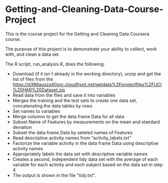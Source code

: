 # Getting-and-Cleaning-Data-Course-Project

This is the course project for the Getting and Cleaning Data Coursera course. 

The purpose of this project is to demonstrate your ability to collect, work with, and clean a data set. 

The R script, run_analysis.R, does the following:

- Download (if it isn´t already in the working directory), unzip and get the list of files from the https://d396qusza40orc.cloudfront.net/getdata%2Fprojectfiles%2FUCI%20HAR%20Dataset.zip 
- Read data from the files and save it into variables
- Merges the training and the test sets to create one data set, concatenating the data tables by rows
- Set names to variables
- Merge columns to get the data frame Data for all data
- Subset Name of Features by measurements on the mean and standard deviation
- Subset the data frame Data by seleted names of Features
- Read descriptive activity names from “activity_labels.txt”
- Factorize the variable activity in the data frame Data using descriptive activity names
- Appropriately labels the data set with descriptive variable names 
- Creates a second, independent tidy data set with the average of each variable for each activity and each subject based on the data set in step 4
- The output is shown in the file "tidy.txt".
